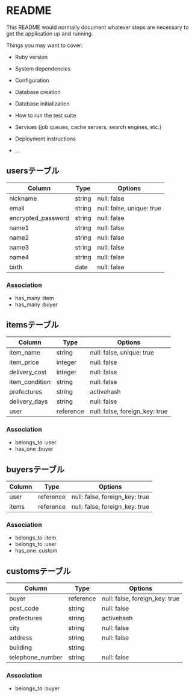 # README

This README would normally document whatever steps are necessary to get the
application up and running.

Things you may want to cover:

* Ruby version

* System dependencies

* Configuration

* Database creation

* Database initialization

* How to run the test suite

* Services (job queues, cache servers, search engines, etc.)

* Deployment instructions

* ...
## usersテーブル

| Column             | Type   | Options     |
| ------------------ | ------ | ----------- |
| nickname           | string | null: false |
| email              | string | null: false, unique: true |
| encrypted_password | string | null: false |
| name1              | string | null: false |
| name2              | string | null: false |
| name3              | string | null: false |
| name4              | string | null: false |
| birth              | date   | null: false |

### Association

- has_many :item
- has_many :buyer

## itemsテーブル

| Column             | Type   | Options     |
| ------------------ | ------ | ----------- |
| item_name          | string | null: false, unique: true |
| item_price         | integer | null: false |
| delivery_cost      | integer | null: false |
| item_condition     | string | null: false |
| prefectures        | string | activehash  |
| delivery_days      | string | null: false |
| user               | reference | null: false, foreign_key: true |

### Association

- belongs_to :user
- has_one :buyer

## buyersテーブル

| Column             | Type   | Options     |
| ------------------ | ------ | ----------- |
| user            | reference | null: false, foreign_key: true |
| items           | reference | null: false, foreign_key: true |

### Association

- belongs_to :item
- belongs_to :user
- has_one :custom

## customsテーブル

| Column             | Type   | Options     |
| ------------------ | ------ | ----------- |
| buyer              | reference | null: false, foreign_key: true |
| post_code          | string | null: false |
| prefectures        | string | activehash  |
| city               | string | null: false |
| address            | string | null: false |
| building           | string |             |
| telephone_number   | string | null: false |

### Association

- belongs_to :buyer